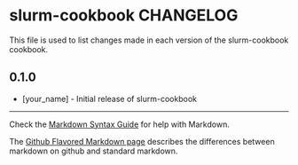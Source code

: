 slurm-cookbook CHANGELOG
========================

This file is used to list changes made in each version of the slurm-cookbook cookbook.

0.1.0
-----
- [your_name] - Initial release of slurm-cookbook

- - -
Check the [Markdown Syntax Guide](http://daringfireball.net/projects/markdown/syntax) for help with Markdown.

The [Github Flavored Markdown page](http://github.github.com/github-flavored-markdown/) describes the differences between markdown on github and standard markdown.
